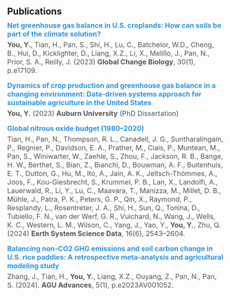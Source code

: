 <h1 id="publications"></h1>
<h2 style="margin: 60px 0px 10px;">Publications</h2>

<div class="publications" style="padding-left: 0px;">
  <div style="margin-bottom: 15px;">
    <div style="margin: 0; padding: 0;">
      <div class="title" style="font-weight: bold; font-size: 16px; margin-bottom: 5px; color: #2f95de;">
        Net greenhouse gas balance in U.S. croplands: How can soils be part of the climate solution?
      </div>
      <div class="author" style="font-size: 16px; color: #555;">
        <strong>You, Y.</strong>, Tian, H., Pan, S., Shi, H., Lu, C., Batchelor, W.D., Cheng, B., Hui, D., Kicklighter, D., Liang, X.Z., Li, X., Melillo, J., Pan, N., Prior, S. A., Reilly, J. (2023) <strong>Global Change Biology</strong>, 30(1), p.e17109.
      </div>
    </div>
  </div>

  <div style="margin-bottom: 15px;">
    <div style="margin: 0; padding: 0;">
      <div class="title" style="font-weight: bold; font-size: 16px; margin-bottom: 5px; color: #2f95de;">
        Dynamics of crop production and greenhouse gas balance in a changing environment: Data-driven systems approach for sustainable agriculture in the United States
      </div>
      <div class="author" style="font-size: 16px; color: #555;">
        <strong>You, Y.</strong> (2023) <strong>Auburn University</strong> (PhD Dissertation)
      </div>
    </div>
  </div>

  <div style="margin-bottom: 15px;">
    <div style="margin: 0; padding: 0;">
      <div class="title" style="font-weight: bold; font-size: 16px; margin-bottom: 5px; color: #2f95de;">
        Global nitrous oxide budget (1980–2020)
      </div>
      <div class="author" style="font-size: 16px; color: #555;">
        Tian, H., Pan, N., Thompson, R. L., Canadell, J. G., Suntharalingam, P., Regnier, P., Davidson, E. A., Prather, M., Ciais, P., Muntean, M., Pan, S., Winiwarter, W., Zaehle, S., Zhou, F., Jackson, R. B., Bange, H. W., Berthet, S., Bian, Z., Bianchi, D., Bouwman, A. F., Buitenhuis, E. T., Dutton, G., Hu, M., Ito, A., Jain, A. K., Jeltsch-Thömmes, A., Joos, F., Kou-Giesbrecht, S., Krummel, P. B., Lan, X., Landolfi, A., Lauerwald, R., Li, Y., Lu, C., Maavara, T., Manizza, M., Millet, D. B., Mühle, J., Patra, P. K., Peters, G. P., Qin, X., Raymond, P., Resplandy, L., Rosentreter, J. A., Shi, H., Sun, Q., Tonina, D., Tubiello, F. N., van der Werf, G. R., Vuichard, N., Wang, J., Wells, K. C., Western, L. M., Wilson, C., Yang, J., Yao, Y., <strong>You, Y.</strong>, Zhu, Q. (2024) <strong>Earth System Science Data</strong>, 16(6), 2543–2604.
      </div>
    </div>
  </div>

  <div style="margin-bottom: 15px;">
    <div style="margin: 0; padding: 0;">
      <div class="title" style="font-weight: bold; font-size: 16px; margin-bottom: 5px; color: #2f95de;">
        Balancing non‐CO2 GHG emissions and soil carbon change in U.S. rice paddies: A retrospective meta‐analysis and agricultural modeling study
      </div>
      <div class="author" style="font-size: 16px; color: #555;">
        Zhang, J., Tian, H., <strong>You, Y.</strong>, Liang, X.Z., Ouyang, Z., Pan, N., Pan, S. (2024). <strong>AGU Advances</strong>, 5(1), p.e2023AV001052.
      </div>
    </div>
  </div>

  <!-- Continue for additional publications -->
</div>
